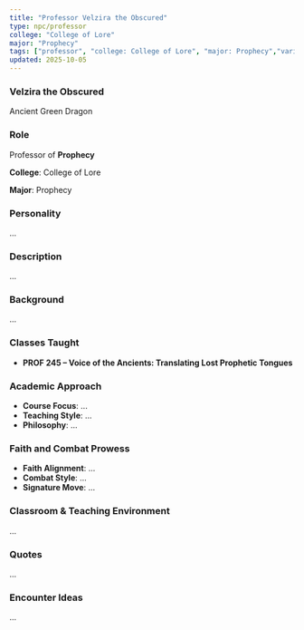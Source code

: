 ```yaml
---
title: "Professor Velzira the Obscured"
type: npc/professor
college: "College of Lore"
major: "Prophecy"
tags: ["professor", "college: College of Lore", "major: Prophecy","variant:green"]
updated: 2025-10-05
---
```

### Velzira the Obscured

Ancient Green Dragon

### Role

Professor of **Prophecy**

**College**: College of Lore

**Major**: Prophecy

### Personality

...

### Description

...

### Background

...

### Classes Taught

- **PROF 245 – Voice of the Ancients: Translating Lost Prophetic Tongues**



### Academic Approach

- **Course Focus**: ...
- **Teaching Style**: ...
- **Philosophy**: ...

### Faith and Combat Prowess

- **Faith Alignment**: ...
- **Combat Style**: ...
- **Signature Move**: ...

### Classroom & Teaching Environment

...

### Quotes

...

### Encounter Ideas

...
